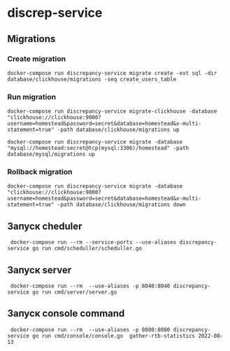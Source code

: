 # discrep-service

## Migrations

### Create migration
```
docker-compose run discrepancy-service migrate create -ext sql -dir database/clickhouse/migrations -seq create_users_table
```

### Run migration
```
docker-compose run discrepancy-service migrate-clickhouse -database "clickhouse://clickhouse:9000?username=homestead&password=secret&database=homestead&x-multi-statement=true" -path database/clickhouse/migrations up
```

```
docker-compose run discrepancy-service migrate -database "mysql://homestead:secret@tcp(mysql:3306)/homestead" -path database/mysql/migrations up
```

### Rollback migration
```
docker-compose run discrepancy-service migrate -database "clickhouse://clickhouse:9000?username=homestead&password=secret&database=homestead&x-multi-statement=true" -path database/clickhouse/migrations down
```

## Запуск cheduler
```
 docker-compose run --rm --service-ports --use-aliases discrepancy-service go run cmd/scheduller/scheduller.go 
```

## Запуск server
```
 docker-compose run --rm  --use-aliases -p 8040:8040 discrepancy-service go run cmd/server/server.go 
```

## Запуск console command
```
 docker-compose run --rm  --use-aliases -p 8080:8080 discrepancy-service go run cmd/console/console.go  gather-rtb-statistics 2022-08-13 
```